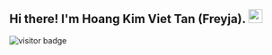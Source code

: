 ## Hi there! I'm Hoang Kim Viet Tan (Freyja). <img src="https://github.com/Frey1a/Frey1a/blob/main/Gif/handwave.gif" width="25">
![visitor badge](https://visitor-badge.glitch.me/badge?page_id=Frey1a.Frey1a&left_color=red&right_color=green&left_text=HelloVisitors)